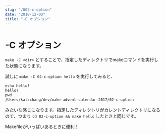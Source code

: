 ```yaml
---
slug: "/002-c-option"
date: "2018-12-03"
title: "-C オプション"
---
```


# -C オプション

`make -C <dir>` とすることで、指定したディレクトリでmakeコマンドを実行した状態になります。

試しに `make -C 02-c-option hello` を実行してみると、

```makefile
echo hello!
hello!
pwd
/Users/katzchang/dev/make-advent-calendar-2017/02-c-option
```

みたいな感じになります。指定したディレクトリがカレントディレクトリになるので、つまり `cd 02-c-option && make hello` したときと同じです。

Makefileがいっぱいあるときに便利！